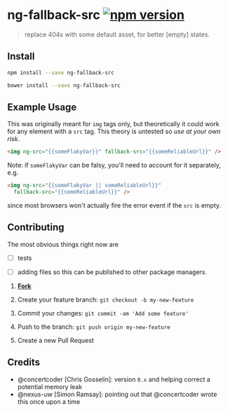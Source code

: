 # ng-fallback-src [![npm version](https://badge.fury.io/js/ng-fallback-src.svg)](https://badge.fury.io/js/ng-fallback-src)

> replace 404s with some default asset, for better [empty] states.

## Install

```bash
npm install --save ng-fallback-src

bower install --save ng-fallback-src
```

## Example Usage

This was originally meant for `img` tags only, but theoretically it could work for any element with a `src` tag. This theory is untested so _use at your own risk_.

```html
<img ng-src="{{someFlakyVar}}" fallback-src="{{someReliableUrl}}" />
```

Note: if `someFlakyVar` can be falsy, you'll need to account for it separately, e.g.

```html
<img ng-src="{{someFlakyVar || someReliableUrl}}" 
  fallback-src="{{someReliableUrl}}" />
```

since most browsers won't actually fire the error event if the `src` is empty.

## Contributing

The most obvious things right now are
- [ ] tests 
- [ ] adding files so this can be published to other package managers.


1. [**Fork**](https://github.com/JaKXz/ng-fallback-src/fork)

2. Create your feature branch: `git checkout -b my-new-feature`

3. Commit your changes: `git commit -am 'Add some feature'`

4. Push to the branch: `git push origin my-new-feature`

5. Create a new Pull Request

## Credits

- @concertcoder [Chris Gosselin]: version `0.x` and helping correct a potential memory leak
- @nexus-uw [Simon Ramsay]: pointing out that @concertcoder wrote this once upon a time
